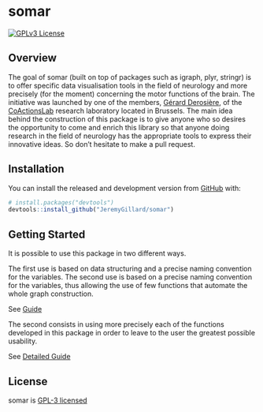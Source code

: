 
<!-- README.md is generated from README.Rmd. Please edit that file -->

# somar

<!--- <img src="man/figures/logo.png" align="right" width="120" /> --->

<!-- badges: start -->

<!-- CI badge -->

<!-- Coverage badge -->

<!-- Version/Release badge -->

[![GPLv3
License](https://img.shields.io/badge/License-GPL%20v3-yellow.svg)](https://opensource.org/licenses/)
<!-- badges: end -->

## Overview

The goal of somar (built on top of packages such as igraph, plyr,
stringr) is to offer specific data visualisation tools in the field of
neurology and more precisely (for the moment) concerning the motor
functions of the brain. The initiative was launched by one of the
members,
<a href="http://coactionslab.com/people/102-top-menu/people/current-members/168-gerard-derosiere" target="_blank">Gérard
Derosière</a>, of the
<a href="http://coactionslab.com/" target="_blank">CoActionsLab<a/>
research laboratory located in Brussels. The main idea behind the
construction of this package is to give anyone who so desires the
opportunity to come and enrich this library so that anyone doing
research in the field of neurology has the appropriate tools to express
their innovative ideas. So don’t hesitate to make a pull request.

## Installation

You can install the released and development version from
[GitHub](https://github.com/) with:

``` r
# install.packages("devtools")
devtools::install_github("JeremyGillard/somar")
```

## Getting Started

It is possible to use this package in two different ways.

The first use is based on data structuring and a precise naming
convention for the variables. The second use is based on a precise
naming convention for the variables, thus allowing the use of few
functions that automate the whole graph construction.

See <a href="./vignettes/guide.md">Guide</a>

The second consists in using more precisely each of the functions
developed in this package in order to leave to the user the greatest
possible usability.

See <a href="./vignettes/detailedGuide.md">Detailed Guide</a>

## License

somar is <a href="./LICENSE">GPL-3 licensed</a>
